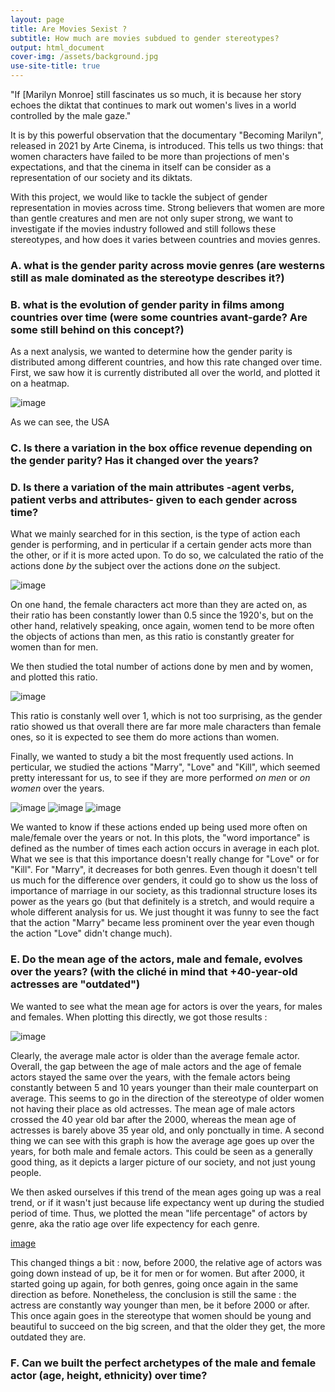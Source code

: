 ```yaml
---
layout: page
title: Are Movies Sexist ?
subtitle: How much are movies subdued to gender stereotypes?
output: html_document
cover-img: /assets/background.jpg
use-site-title: true
---
```


"If [Marilyn Monroe] still fascinates us so much, it is because her story echoes the diktat that continues to mark out women's lives in a world controlled by the male gaze."

It is by this powerful observation that the documentary "Becoming Marilyn", released in 2021 by Arte Cinema, is introduced. This tells us two things: that women characters have failed to be more than projections of men's expectations, and that the cinema in itself can be consider as a representation of our society and its diktats.

With this project, we would like to tackle the subject of gender representation in movies across time. Strong believers that women are more than gentle creatures and men are not only super strong, we want to investigate if the movies industry followed and still follows these stereotypes, and how does it varies between countries and movies genres.

### A. what is the gender parity across movie genres (are westerns still as male dominated as the stereotype describes it?)

### B. what is the evolution of gender parity in films among countries over time (were some countries avant-garde? Are some still behind on this concept?)

As a next analysis, we wanted to determine how the gender parity is distributed among different countries, and how this rate changed over time. First, we saw how it is currently distributed all over the world, and plotted it on a heatmap.

![image](assets/world_heatmap_2022.png)

As we can see, the USA 

### C. Is there a variation in the box office revenue depending on the gender parity? Has it changed over the years?

### D. Is there a variation of the main attributes -agent verbs, patient verbs and attributes- given to each gender across time?

What we mainly searched for in this section, is the type of action each gender is performing, and in perticular if a certain gender acts more than the other, or if it is more acted upon. To do so, we calculated the ratio of the actions done _by_ the subject over the actions done _on_ the subject. 

![image](assets/ratio_on_by.png)

On one hand, the female characters act more than they are acted on, as their ratio has been constantly lower than 0.5 since the 1920's, but on the other hand, relatively speaking, once again, women tend to be more often the objects of actions than men, as this ratio is constantly greater for women than for men. 

We then studied the total number of actions done by men and by women, and plotted this ratio. 

![image](assets/ratio_actions_men_women.png)

This ratio is constanly well over 1, which is not too surprising, as the gender ratio showed us that overall there are far more male characters than female ones, so it is expected to see them do more actions than women. 

Finally, we wanted to study a bit the most frequently used actions. In perticular, we studied the actions "Marry", "Love" and "Kill", which seemed pretty interessant for us, to see if they are more performed *on men* or *on women* over the years. 

![image](assets/action_marry.png)
![image](assets/action_love.png)
![image](assets/action_kill.png)

We wanted to know if these actions ended up being used more often on male/female over the years or not. In this plots, the "word importance" is defined as the number of times each action occurs in average in each plot. What we see is that this importance doesn't really change for "Love" or for "Kill". For "Marry", it decreases for both genres. Even though it doesn't tell us much for the difference over genders, it could go to show us the loss of importance of marriage in our society, as this tradionnal structure loses its power as the years go (but that definitely is a stretch, and would require a whole different analysis for us. We just thought it was funny to see the fact that the action "Marry" became less prominent over the year even though the action "Love" didn't change much).

### E. Do the mean age of the actors, male and female, evolves over the years? (with the cliché in mind that +40-year-old actresses are "outdated")

We wanted to see what the mean age for actors is over the years, for males and females. When plotting this directly, we got those results : 

![image](assets/mean_age_actors.png)

Clearly, the average male actor is older than the average female actor. Overall, the gap between the age of male actors and the age of female actors stayed the same over the years, with the female actors being constantly between 5 and 10 years younger than their male counterpart on average. This seems to go in the direction of the stereotype of older women not having their place as old actresses. The mean age of male actors crossed the 40 year old bar after the 2000, whereas the mean age of actresses is barely above 35 year old, and only ponctually in time. A second thing we can see with this graph is how the average age goes up over the years, for both male and female actors. This could be seen as a generally good thing, as it depicts a larger picture of our society, and not just young people. 

We then asked ourselves if this trend of the mean ages going up was a real trend, or if it wasn't just because life expectancy went up during the studied period of time. Thus, we plotted the mean "life percentage" of actors by genre, aka the ratio age over life expectency for each genre. 

[image](assets/mean_life_percentage_actors.png)

This changed things a bit : now, before 2000, the relative age of actors was going down instead of up, be it for men or for women. But after 2000, it started going up again, for both genres, going once again in the same direction as before. Nonetheless, the conclusion is still the same : the actress are constantly way younger than men, be it before 2000 or after. This once again goes in the stereotype that women should be young and beautiful to succeed on the big screen, and that the older they get, the more outdated they are. 

### F. Can we built the perfect archetypes of the male and female actor (age, height, ethnicity) over time?
